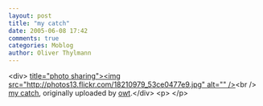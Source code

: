 ```yaml
---
layout: post
title: "my catch"
date: 2005-06-08 17:42
comments: true
categories: Moblog
author: Oliver Thylmann
---
```



&lt;div&gt;	[ title=&quot;photo sharing&quot;&gt;&lt;img src=&quot;http://photos13.flickr.com/18210979_53ce0477e9.jpg&quot; alt=&quot;&quot; /&gt;](http://www.flickr.com/photos/oliver/18210979/)&lt;br /&gt;	[my catch](http://www.flickr.com/photos/oliver/18210979/), originally uploaded by [owt](http://www.flickr.com/people/oliver/).&lt;/div&gt;				&lt;p&gt;	&lt;/p&gt;


